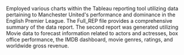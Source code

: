 Employed various charts within the Tableau reporting tool utilizing data pertaining to Manchester United's performance and dominance in the English Premier League.
The Full_REP file provides a comprehensive summary of the data report.
The second report was generated utilizing Movie data to forecast information related to actors and actresses, box office performance, the IMDB dashboard, movie genres, ratings, and worldwide gross revenue.











